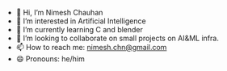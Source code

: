 - 👋 Hi, I’m Nimesh Chauhan
- 👀 I’m interested in Artificial Intelligence 
- 🌱 I’m currently learning C and blender
- 💞️ I’m looking to collaborate on small projects on AI&ML infra.
- 📫 How to reach me: nimesh.chn@gmail.com
- 😄 Pronouns: he/him



